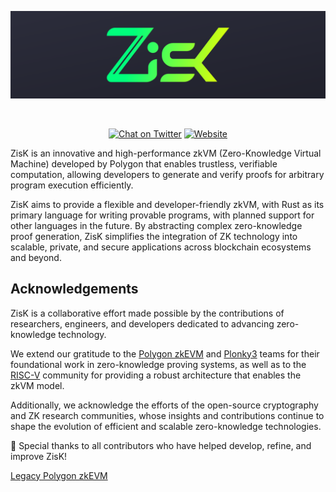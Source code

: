 ![Zisk logo](ZisK_top.png)
</div>
<br />
<div align="center">

[![Chat on Twitter][ico-twitter]][link-twitter]
[![Website][ico-discord]][link-discord]

</div>

[ico-twitter]: https://img.shields.io/twitter/url?label=polygonZkEVM&style=social&url=https%3A%2F%2Ftwitter.com%2F0xPolygon
[ico-discord]: https://discord.com/api/guilds/336642139381301249/embed.png

[link-twitter]: https://twitter.com/0xPolygon
[link-discord]: https://discord.gg/S4hcd8gq

ZisK is an innovative and high-performance zkVM (Zero-Knowledge Virtual Machine) developed by Polygon that enables trustless, verifiable computation, allowing developers to generate and verify proofs for arbitrary program execution efficiently.

ZisK aims to provide a flexible and developer-friendly zkVM, with Rust as its primary language for writing provable programs, with planned support for other languages in the future. By abstracting complex zero-knowledge proof generation, ZisK simplifies the integration of ZK technology into scalable, private, and secure applications across blockchain ecosystems and beyond.

## Acknowledgements

ZisK is a collaborative effort made possible by the contributions of researchers, engineers, and developers dedicated to advancing zero-knowledge technology.

We extend our gratitude to the [Polygon zkEVM](https://github.com/0xpolygonhermez) and [Plonky3](https://github.com/Plonky3/Plonky3) teams for their foundational work in zero-knowledge proving systems, as well as to the [RISC-V](https://github.com/riscv) community for providing a robust architecture that enables the zkVM model.

Additionally, we acknowledge the efforts of the open-source cryptography and ZK research communities, whose insights and contributions continue to shape the evolution of efficient and scalable zero-knowledge technologies.

🚀 Special thanks to all contributors who have helped develop, refine, and improve ZisK!


[Legacy Polygon zkEVM](README_legacy.md)